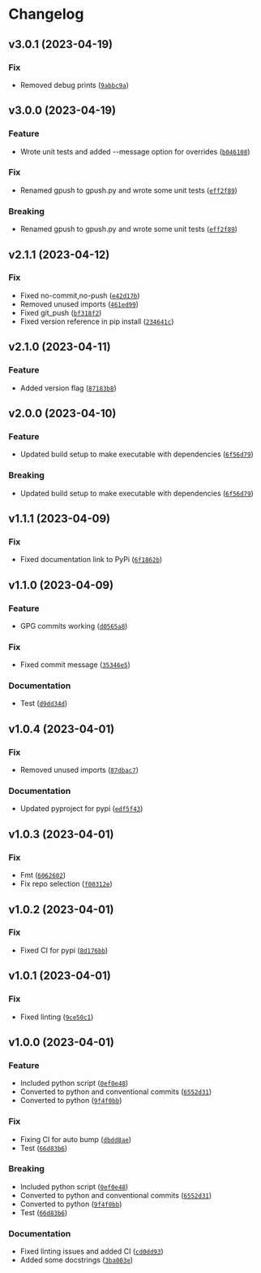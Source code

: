 # Changelog

<!--next-version-placeholder-->

## v3.0.1 (2023-04-19)
### Fix
* Removed debug prints ([`9abbc9a`](https://github.com/tjtharrison/gpush/commit/9abbc9a59f21194232632b23228433892b0907d3))

## v3.0.0 (2023-04-19)
### Feature
* Wrote unit tests and added --message option for overrides ([`b046108`](https://github.com/tjtharrison/gpush/commit/b04610834e6c04c55b6607ade902096129741c82))

### Fix
* Renamed gpush to gpush.py and wrote some unit tests ([`eff2f89`](https://github.com/tjtharrison/gpush/commit/eff2f8988da3aa6c212065c36264b0ee9ebbcafc))

### Breaking
* Renamed gpush to gpush.py and wrote some unit tests ([`eff2f89`](https://github.com/tjtharrison/gpush/commit/eff2f8988da3aa6c212065c36264b0ee9ebbcafc))

## v2.1.1 (2023-04-12)
### Fix
* Fixed no-commit,no-push ([`e42d17b`](https://github.com/tjtharrison/gpush/commit/e42d17b3a645d43a579c86049b6b31529385d90c))
* Removed unused imports ([`461ed99`](https://github.com/tjtharrison/gpush/commit/461ed995c5e1cdbebaef7649e1938c4a2844cb48))
* Fixed git_push ([`bf318f2`](https://github.com/tjtharrison/gpush/commit/bf318f2b2ec6eef77f7170474f2f46b633aa7f33))
* Fixed version reference in pip install ([`234641c`](https://github.com/tjtharrison/gpush/commit/234641c5dd3dc29ca1191d91cc58a6ae78b9cae5))

## v2.1.0 (2023-04-11)
### Feature
* Added version flag ([`87183b8`](https://github.com/tjtharrison/gpush/commit/87183b8f532377255e7742260ef8c6243c921d2a))

## v2.0.0 (2023-04-10)
### Feature
* Updated build setup to make executable with dependencies ([`6f56d79`](https://github.com/tjtharrison/gpush/commit/6f56d792379007f2e6bd40054633b4fc3ab99ac5))

### Breaking
* Updated build setup to make executable with dependencies ([`6f56d79`](https://github.com/tjtharrison/gpush/commit/6f56d792379007f2e6bd40054633b4fc3ab99ac5))

## v1.1.1 (2023-04-09)
### Fix
* Fixed documentation link to PyPi ([`6f1862b`](https://github.com/tjtharrison/gpush/commit/6f1862bb24b38f6f96f1092f6bae3d81284539e5))

## v1.1.0 (2023-04-09)
### Feature
* GPG commits working ([`d0565a8`](https://github.com/tjtharrison/gpush/commit/d0565a8eaab7147d933e7d4dc55d0477b39e2695))

### Fix
* Fixed commit message ([`35346e5`](https://github.com/tjtharrison/gpush/commit/35346e5fe30dc27b8bddab382a30e1113b9419b0))

### Documentation
* Test ([`d9dd34d`](https://github.com/tjtharrison/gpush/commit/d9dd34d4f5a48609a8aac8cca529e3c40bbc3f5a))

## v1.0.4 (2023-04-01)
### Fix
* Removed unused imports ([`87dbac7`](https://github.com/tjtharrison/gpush/commit/87dbac7069dd2fb4e74999b006fc6a49200c1369))

### Documentation
* Updated pyproject for pypi ([`edf5f43`](https://github.com/tjtharrison/gpush/commit/edf5f437864f50d6c032190db5c005ed442900a7))

## v1.0.3 (2023-04-01)
### Fix
* Fmt ([`6062602`](https://github.com/tjtharrison/gpush/commit/606260259144e8d6d519f8a8cf8d4f4fde108831))
* Fix repo selection ([`f00312e`](https://github.com/tjtharrison/gpush/commit/f00312e84eeffaca416f2d3a65e11910791e30f9))

## v1.0.2 (2023-04-01)
### Fix
* Fixed CI for pypi ([`8d176bb`](https://github.com/tjtharrison/gpush/commit/8d176bbb131b3015da83c42cd6f45956151b4d6f))

## v1.0.1 (2023-04-01)
### Fix
* Fixed linting ([`9ce50c1`](https://github.com/tjtharrison/gpush/commit/9ce50c19a2f61e7a144fc8c654a66c24d937b2a0))

## v1.0.0 (2023-04-01)
### Feature
* Included python script ([`0ef0e48`](https://github.com/tjtharrison/gpush/commit/0ef0e485c2968b16d9e7bfd9736ac119da1b89f0))
* Converted to python and conventional commits ([`6552d31`](https://github.com/tjtharrison/gpush/commit/6552d3110a112029de04e0fd856e072ba6d59057))
* Converted to python ([`9f4f0bb`](https://github.com/tjtharrison/gpush/commit/9f4f0bb8299339e55b601b81231925f7d0c44222))

### Fix
* Fixing CI for auto bump ([`dbdd8ae`](https://github.com/tjtharrison/gpush/commit/dbdd8ae634664092e4c31c9e4b9a3ee189e43325))
* Test ([`66d83b6`](https://github.com/tjtharrison/gpush/commit/66d83b6b04496785155de796f77a74f1d75e8f8d))

### Breaking
* Included python script ([`0ef0e48`](https://github.com/tjtharrison/gpush/commit/0ef0e485c2968b16d9e7bfd9736ac119da1b89f0))
* Converted to python and conventional commits ([`6552d31`](https://github.com/tjtharrison/gpush/commit/6552d3110a112029de04e0fd856e072ba6d59057))
* Converted to python ([`9f4f0bb`](https://github.com/tjtharrison/gpush/commit/9f4f0bb8299339e55b601b81231925f7d0c44222))
* Test ([`66d83b6`](https://github.com/tjtharrison/gpush/commit/66d83b6b04496785155de796f77a74f1d75e8f8d))

### Documentation
* Fixed linting issues and added CI ([`cd0dd93`](https://github.com/tjtharrison/gpush/commit/cd0dd93c5c11843fe21eed8e3eae6676d4ec44b3))
* Added some docstrings ([`3ba003e`](https://github.com/tjtharrison/gpush/commit/3ba003e4417aed8cca2abacbf9bda1a7a249d3e7))
